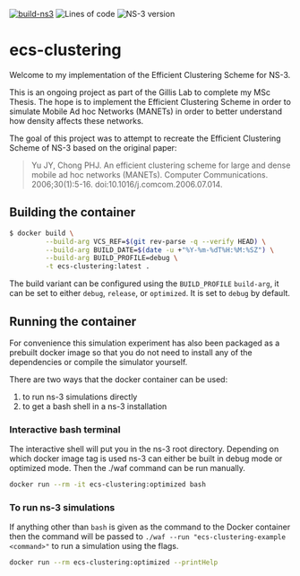 [![build-ns3](https://github.com/PHoulding/ecs-clustering/actions/workflows/ns3-build.yml/badge.svg)](https://github.com/MPHoulding/ecs-clustering/actions/workflows/ns3-build.yml)
![Lines of code](https://img.shields.io/tokei/lines/github/PHoulding/ecs-clustering?style=plastic)
![NS-3 version](https://img.shields.io/badge/NS--3-3.34-blueviolet?style=plastic)

# ecs-clustering
Welcome to my implementation of the Efficient Clustering Scheme for NS-3.

This is an ongoing project as part of the Gillis Lab to complete my MSc Thesis.
The hope is to implement the Efficient Clustering Scheme in order to simulate
Mobile Ad hoc Networks (MANETs) in order to better understand how density affects
these networks.

The goal of this project was to attempt to recreate the Efficient Clustering Scheme of NS-3 based on the original paper:
>Yu JY, Chong PHJ. An efficient clustering scheme for large and dense mobile ad hoc networks (MANETs). Computer Communications. 2006;30(1):5-16. doi:10.1016/j.comcom.2006.07.014.

## Building the container

```bash
$ docker build \
         --build-arg VCS_REF=$(git rev-parse -q --verify HEAD) \
         --build-arg BUILD_DATE=$(date -u +"%Y-%m-%dT%H:%M:%SZ") \
         --build-arg BUILD_PROFILE=debug \
         -t ecs-clustering:latest .
```

The build variant can be configured using the `BUILD_PROFILE` `build-arg`, it can be set to either `debug`, `release`, or `optimized`.
It is set to `debug` by default.


## Running the container

For convenience this simulation experiment has also been packaged as a prebuilt docker image so that you do not need to install any of the dependencies or compile the simulator yourself.

There are two ways that the docker container can be used:

1. to run ns-3 simulations directly
2. to get a bash shell in a ns-3 installation


### Interactive bash terminal

The interactive shell will put you in the ns-3 root directory.
Depending on which docker image tag is used ns-3 can either be built in debug mode or optimized mode.
Then the ./waf command can be run manually.

```bash
docker run --rm -it ecs-clustering:optimized bash
```


### To run ns-3 simulations

If anything other than `bash` is given as the command to the Docker container then the command will
be passed to `./waf --run "ecs-clustering-example <command>"` to run a simulation using the flags.

```bash
docker run --rm ecs-clustering:optimized --printHelp
```
